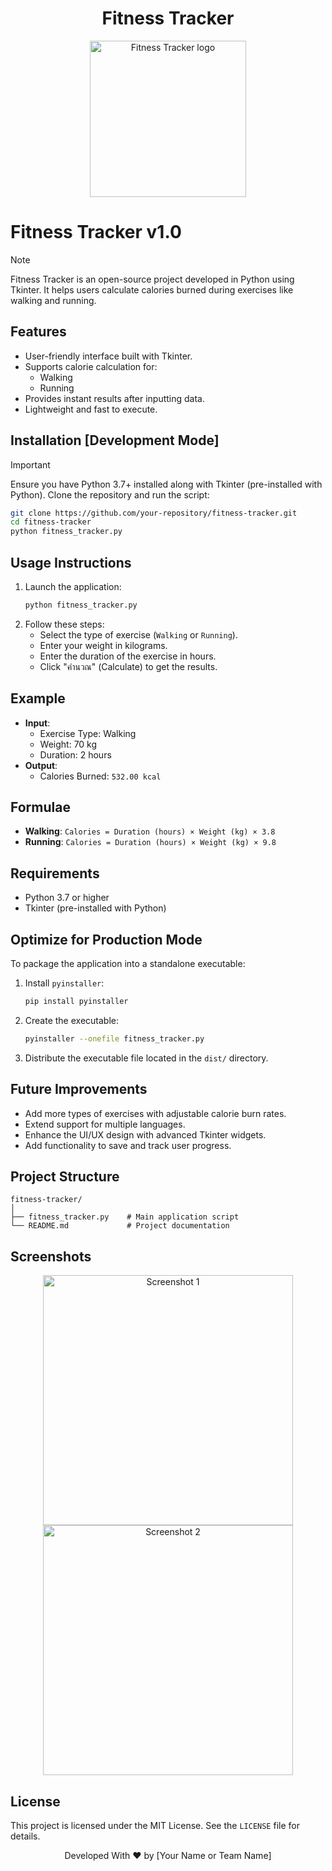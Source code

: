 <div align="center">
    <h1>Fitness Tracker</h1>
    <img width="250" src="resources/images/fitness-tracker-logo.png" alt="Fitness Tracker logo">
</div>

# Fitness Tracker v1.0

> [!NOTE]  
> Fitness Tracker is an open-source project developed in Python using Tkinter. It helps users calculate calories burned during exercises like walking and running.

## Features

- User-friendly interface built with Tkinter.
- Supports calorie calculation for:
  - Walking
  - Running
- Provides instant results after inputting data.
- Lightweight and fast to execute.

## Installation [Development Mode]

> [!IMPORTANT]  
> Ensure you have Python 3.7+ installed along with Tkinter (pre-installed with Python). Clone the repository and run the script:

```bash
git clone https://github.com/your-repository/fitness-tracker.git
cd fitness-tracker
python fitness_tracker.py
```

## Usage Instructions

1. Launch the application:
   ```bash
   python fitness_tracker.py
   ```
2. Follow these steps:
   - Select the type of exercise (`Walking` or `Running`).
   - Enter your weight in kilograms.
   - Enter the duration of the exercise in hours.
   - Click "คำนวณ" (Calculate) to get the results.

## Example

- **Input**:
  - Exercise Type: Walking
  - Weight: 70 kg
  - Duration: 2 hours
- **Output**:
  - Calories Burned: `532.00 kcal`

## Formulae

- **Walking**: `Calories = Duration (hours) × Weight (kg) × 3.8`
- **Running**: `Calories = Duration (hours) × Weight (kg) × 9.8`

## Requirements

- Python 3.7 or higher
- Tkinter (pre-installed with Python)

## Optimize for Production Mode

To package the application into a standalone executable:
1. Install `pyinstaller`:
   ```bash
   pip install pyinstaller
   ```
2. Create the executable:
   ```bash
   pyinstaller --onefile fitness_tracker.py
   ```
3. Distribute the executable file located in the `dist/` directory.

## Future Improvements

- Add more types of exercises with adjustable calorie burn rates.
- Extend support for multiple languages.
- Enhance the UI/UX design with advanced Tkinter widgets.
- Add functionality to save and track user progress.

## Project Structure

```
fitness-tracker/
│
├── fitness_tracker.py    # Main application script
└── README.md             # Project documentation
```

## Screenshots

<div align="center">
    <img width="400" src="resources/screenshots/fitness-tracker-ui1.png" alt="Screenshot 1">
    <img width="400" src="resources/screenshots/fitness-tracker-ui2.png" alt="Screenshot 2">
</div>

## License

This project is licensed under the MIT License. See the `LICENSE` file for details.

<p align="center">
    Developed With ❤️ by [Your Name or Team Name]
</p>

